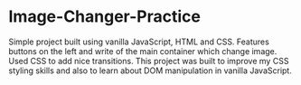 # Image-Changer-Practice

Simple project built using vanilla JavaScript, HTML and CSS. Features buttons on the left and write of the main container which change image. 
Used CSS to add nice transitions. This project was built to improve my CSS styling skills and also to learn about DOM manipulation in vanilla
JavaScript.
